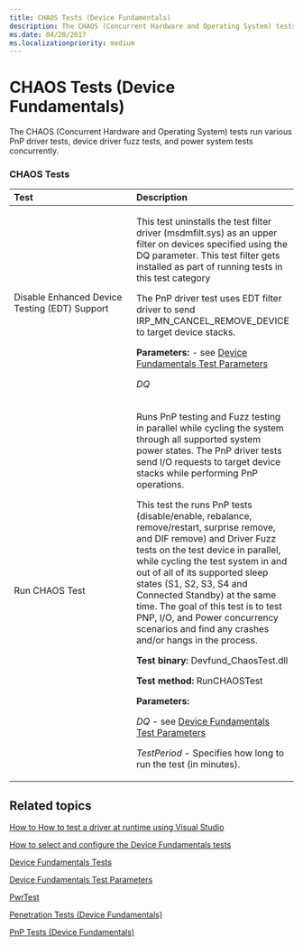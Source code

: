```yaml
---
title: CHAOS Tests (Device Fundamentals)
description: The CHAOS (Concurrent Hardware and Operating System) tests run various PnP driver tests, device driver fuzz tests, and power system tests concurrently.
ms.date: 04/20/2017
ms.localizationpriority: medium
---
```


# CHAOS Tests (Device Fundamentals)


The CHAOS (Concurrent Hardware and Operating System) tests run various PnP driver tests, device driver fuzz tests, and power system tests concurrently.

### <span id="coverage_tests"></span><span id="COVERAGE_TESTS"></span>CHAOS Tests

<table>
<colgroup>
<col width="50%" />
<col width="50%" />
</colgroup>
<thead>
<tr class="header">
<th align="left">Test</th>
<th align="left">Description</th>
</tr>
</thead>
<tbody>
<tr class="odd">
<td align="left"><p><span id="Disable_Enhanced_Device_Testing__EDT__Support_"></span><span id="disable_enhanced_device_testing__edt__support_"></span><span id="DISABLE_ENHANCED_DEVICE_TESTING__EDT__SUPPORT_"></span>Disable Enhanced Device Testing (EDT) Support</p></td>
<td align="left"><p>This test uninstalls the test filter driver (msdmfilt.sys) as an upper filter on devices specified using the DQ parameter. This test filter gets installed as part of running tests in this test category</p>
<p>The PnP driver test uses EDT filter driver to send IRP_MN_CANCEL_REMOVE_DEVICE to target device stacks.</p>
<p><strong>Parameters:</strong> - see <a href="/windows-hardware/drivers" data-raw-source="[Device Fundamentals Test Parameters](/windows-hardware/drivers)">Device Fundamentals Test Parameters</a></p>
<p><em>DQ</em></p></td>
</tr>
<tr class="even">
<td align="left"><p><span id="Run_CHAOS_Test"></span><span id="run_chaos_test"></span><span id="RUN_CHAOS_TEST"></span>Run CHAOS Test</p></td>
<td align="left"><p>Runs PnP testing and Fuzz testing in parallel while cycling the system through all supported system power states. The PnP driver tests send I/O requests to target device stacks while performing PnP operations.</p>
<p>This test the runs PnP tests (disable/enable, rebalance, remove/restart, surprise remove, and DIF remove) and Driver Fuzz tests on the test device in parallel, while cycling the test system in and out of all of its supported sleep states (S1, S2, S3, S4 and Connected Standby) at the same time. The goal of this test is to test PNP, I/O, and Power concurrency scenarios and find any crashes and/or hangs in the process.</p>
<p><strong>Test binary:</strong> Devfund_ChaosTest.dll</p>
<p><strong>Test method:</strong> RunCHAOSTest</p>
<p><strong>Parameters:</strong></p>
<p><em>DQ</em> - see <a href="/windows-hardware/drivers" data-raw-source="[Device Fundamentals Test Parameters](/windows-hardware/drivers)">Device Fundamentals Test Parameters</a></p>
<p><em>TestPeriod</em> - Specifies how long to run the test (in minutes).</p></td>
</tr>
</tbody>
</table>

 

## <span id="related_topics"></span>Related topics


[How to How to test a driver at runtime using Visual Studio](/windows-hardware/drivers)

[How to select and configure the Device Fundamentals tests](/windows-hardware/drivers)

[Device Fundamentals Tests](device-fundamentals-tests.md)

[Device Fundamentals Test Parameters](/windows-hardware/drivers)

[PwrTest](pwrtest.md)

[Penetration Tests (Device Fundamentals)](penetration-tests--device-fundamentals-.md)

[PnP Tests (Device Fundamentals)](pnp-tests--device-fundamentals-.md)

